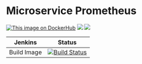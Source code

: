 # Microservice Prometheus

[![This image on DockerHub](https://img.shields.io/docker/pulls/stuartshay/microservice-prometheus.svg)](https://hub.docker.com/r/stuartshay/microservice-prometheus/) [![](https://images.microbadger.com/badges/image/stuartshay/microservice-prometheus.svg)](https://microbadger.com/images/stuartshay/microservice-prometheus "Get your own image badge on microbadger.com") [![](https://images.microbadger.com/badges/version/stuartshay/microservice-prometheus.svg)](https://microbadger.com/images/stuartshay/microservice-prometheus "Get your own version badge on microbadger.com")


  Jenkins | Status  
------------ | -------------
Build Image  | [![Build Status](https://jenkins.navigatorglass.com/buildStatus/icon?job=MicroService-Infrastructure/microservice-prometheus)](https://jenkins.navigatorglass.com/job/MicroService-Infrastructure/job/microservice-prometheus/)
